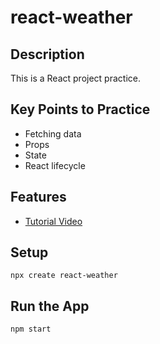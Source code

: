 # react-weather

## Description
This is a React project practice.

## Key Points to Practice
- Fetching data
- Props
- State
- React lifecycle

## Features
- [Tutorial Video](https://www.youtube.com/watch?v=JLc-hWsPTUY&ab_channel=TylerPotts)

## Setup
```
npx create react-weather
```

## Run the App
`npm start`